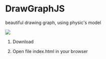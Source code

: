 # DrawGraphJS
beautiful drawing graph, using physic's model

![](demo.gif)

1. Download

2. Open file index.html in your browser
